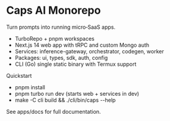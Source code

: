 # Caps AI Monorepo

Turn prompts into running micro‑SaaS apps.

- TurboRepo + pnpm workspaces
- Next.js 14 web app with tRPC and custom Mongo auth
- Services: inference-gateway, orchestrator, codegen, worker
- Packages: ui, types, sdk, auth, config
- CLI (Go) single static binary with Termux support

Quickstart
- pnpm install
- pnpm turbo run dev (starts web + services in dev)
- make -C cli build && ./cli/bin/caps --help

See apps/docs for full documentation.

